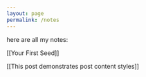 ```yaml
---
layout: page
permalink: /notes
---
```


here are all my notes:

[[Your First Seed]]

[[This post demonstrates post content styles]]
